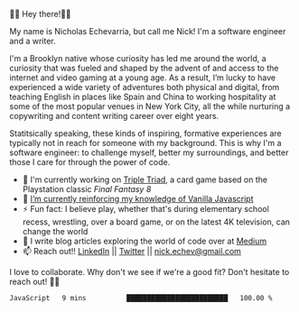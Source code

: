 👋🏾 Hey there!👋🏾

My name is Nicholas Echevarria, but call me Nick! I'm a software engineer and a writer. 

I'm a Brooklyn native whose curiosity has led me around the world, a curiosity that was fueled and shaped by the advent of and access to the internet and video gaming at a young age. As a result, I’m lucky to have experienced a wide variety of adventures both physical and digital, from teaching English in places like Spain and China to working hospitality at some of the most popular venues in New York City, all the while nurturing a copywriting and content writing career over eight years. 

Statitsically speaking, these kinds of inspiring, formative experiences are typically not in reach for someone with my background. This is why I'm a software engineer: to challenge myself, better my surroundings, and better those I care for through the power of code. 

- 🔨 I'm currently working on [Triple Triad](https://youtu.be/QHVHftxr2os), a card game based on the Playstation classic _Final Fantasy 8_
- 🌱 [I’m currently reinforcing my knowledge of Vanilla Javascript](https://eloquentjavascript.net/)
- ⚡️ Fun fact: I believe play, whether that's during elementary school recess, wrestling, over a board game, or on the latest 4K television, can change the world
- 📖 I write blog articles exploring the world of code over at [Medium](https://medium.com/@nickechevarria)
- 📫 Reach out!! [LinkedIn](https://www.linkedin.com/in/nicholasechevarria/) || [Twitter](https://twitter.com/_nickechevarria) || nick.echev@gmail.com

I love to collaborate. Why don't we see if we're a good fit? Don't hesitate to reach out! ✌🏾  
<!--START_SECTION:waka-->
```text
JavaScript   9 mins          █████████████████████████   100.00 % 
```
<!--END_SECTION:waka-->


